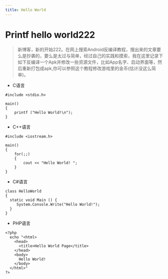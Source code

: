 ```yaml
---
title: Hello World
---
```


# Printf hello world222

> 新博客，新的开始222。在网上搜索Android反编译教程，搜出来的文章要么是抄袭的，要么是太过与简单，经过自己的实践和摸索，我在这里记录下如下反编译一个Apk并修改一些资源文件，比如App名字、启动界面等，然后重新打包成apk,你可以参照这个教程修改游戏里的金币(估计没这么简单)。

<!-- more -->

- C语言

```
#include <stdio.h>

main()
{
    printf ("Hello World!\n");
}

```

- C++语言

```
#include <iostream.h>

main()
{
    for(;;)
    {
        cout << "Hello World! ";
    }
}
```
- C#语言

```
class HelloWorld
{
  static void Main () {
     System.Console.Write("Hello World!");
  }
}
```



- PHP语言

```
<?php
  echo "<html>
    <head>
      <title>Hello World Page</title>
    </head>
    <body>
      Hello World!
    </body>
  </html>"
?>
```
